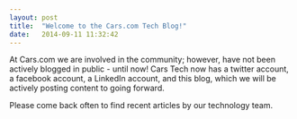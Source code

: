 ```yaml
---
layout: post
title:  "Welcome to the Cars.com Tech Blog!"
date:   2014-09-11 11:32:42
---
```


At Cars.com we are involved in the community; however, have not been actively blogged in public - until now! Cars Tech now has a twitter account, a facebook account, a LinkedIn account, and this blog, which we will be actively posting content to going forward.

Please come back often to find recent articles by our technology team.
